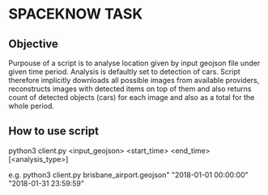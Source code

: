 # SPACEKNOW TASK

## Objective

Purpouse of a script is to analyse location given by input geojson file under given time period.
Analysis is defaultly set to detection of cars. Script therefore implicitly downloads all possible images from available providers, reconstructs images with detected items on top of them and also returns count of detected objects (cars) for each image and also as a total for the whole period.


## How to use script

python3 client.py <input_geojson> <start_time> <end_time> [<analysis_type>]

e.g. python3 client.py brisbane_airport.geojson" "2018-01-01 00:00:00" "2018-01-31 23:59:59" 
